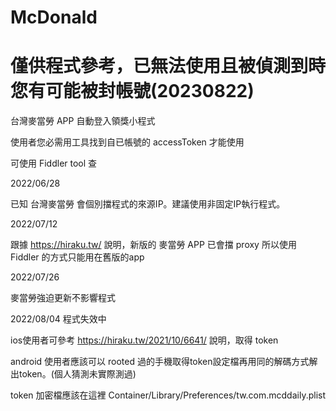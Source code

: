 # McDonald
# 僅供程式參考，已無法使用且被偵測到時您有可能被封帳號(20230822)
<p>

台灣麥當勞 APP 自動登入領獎小程式<p>
使用者您必需用工具找到自已帳號的 accessToken 才能使用<p>
可使用 Fiddler tool 查<p>

  2022/06/28<p>
  已知 台灣麥當勞 會個別擋程式的來源IP。建議使用非固定IP執行程式。<p>
  
  2022/07/12<p>
  跟據 https://hiraku.tw/ 說明，新版的 麥當勞 APP 已會擋 proxy 所以使用 Fiddler 的方式只能用在舊版的app<p>
  
  2022/07/26<p>
  麥當勞強迫更新不影響程式<p>
  
  2022/08/04
  程式失效中  
    
    
  ios使用者可參考 https://hiraku.tw/2021/10/6641/ 說明，取得 token<p>
  android 使用者應該可以 rooted 過的手機取得token設定檔再用同的解碼方式解出token。(個人猜測未實際測過)<p>
  token 加密檔應該在這裡 Container/Library/Preferences/tw.com.mcddaily.plist<p>
  
  

